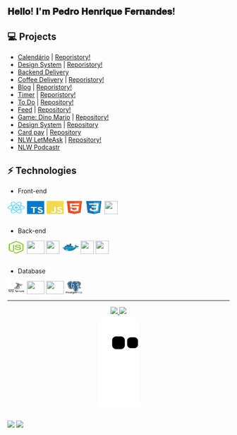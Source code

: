 <h2>𝐇𝐞𝐥𝐥𝐨! 𝐈'𝐦 𝐏𝐞𝐝𝐫𝐨 𝐇𝐞𝐧𝐫𝐢𝐪𝐮𝐞 𝐅𝐞𝐫𝐧𝐚𝐧𝐝𝐞𝐬!</h2>

## 💻 Projects
* [Calendário](https://call-pedrohenriquefernandes.vercel.app "site") | [Reporistory!](https://github.com/PedroHenriqueFernandes/call "see the repository")
* [Design System](https://pedrohenriquefernandes.github.io/design-system/ "site") | [Reporistory!](https://github.com/PedroHenriqueFernandes/design-system "see the repository")
* [Backend Delivery](https://github.com/PedroHenriqueFernandes/Back-delivery "repositório")
* [Coffee Delivery](https://coffee-delivery-pedrohenriquefernandes.vercel.app "site") | [Reporistory!](https://github.com/PedroHenriqueFernandes/coffee-delivery "see the repository")
* [Blog](https://blog-pedrohenriquefernandes.vercel.app "site") | [Reporistory!](https://github.com/PedroHenriqueFernandes/blog "see the repository")
* [Timer](https://timer-pedrohenriquefernandes.vercel.app "site") | [Reporistory!](https://github.com/PedroHenriqueFernandes/timer "see the repository")
* [To Do](https://to-do-pedrohenriquefernandes.vercel.app) | [Repository!](https://github.com/PedroHenriqueFernandes/To-Do "see the repository")
* [Feed](https://github.com/PedroHenriqueFernandes/Feed "see the repository") | [Repository!](feed-pedrohenriquefernandes.vercel.app)
* [Game: Dino Mario](dino-mario-pedrohenriquefernandes.vercel.app) | [Repository!](https://github.com/PedroHenriqueFernandes/DinoMario "see the repository")
* [Design System](https://pedrohenriquefernandes.github.io/ignite-lab-design-system/) | [Repository](https://github.com/PedroHenriqueFernandes/ignite-lab-design-system "see the repository")
* [Card pay](https://explorer-lab-pedrohenriquefernandes.vercel.app) | [Repository](https://github.com/PedroHenriqueFernandes/explorer-lab "see the repository")
* [NLW LetMeAsk](https://letmeask-pedrofernandes.web.app "site") | [Repository!](https://github.com/PedroHenriqueFernandes/letmeask "see the repository")
* [NLW Podcastr](https://github.com/PedroHenriqueFernandes/podcastr "see the repository")
   

   
   
## ⚡ Technologies

*  Front-end

<div style="display: inline_block">
  <img align="center"  height="30" width="40" src="https://raw.githubusercontent.com/devicons/devicon/master/icons/react/react-original.svg">
  <img align="center" height="30" width="40" src="https://raw.githubusercontent.com/devicons/devicon/master/icons/typescript/typescript-original.svg">
  <img align="center" height="30" width="40" src="https://raw.githubusercontent.com/devicons/devicon/master/icons/javascript/javascript-plain.svg">
  <img align="center"  height="30" width="40" src="https://raw.githubusercontent.com/devicons/devicon/master/icons/html5/html5-original.svg">
  <img align="center" height="30" width="40" src="https://raw.githubusercontent.com/devicons/devicon/master/icons/css3/css3-original.svg">
  <img align="center" height="30" width="30" src="https://user-images.githubusercontent.com/82915233/224705718-092ddc87-7619-48ea-bcac-5dc4b377b2af.png">
</div>

##

* Back-end

<div style="display: inline_block">
  <img align="center" height="30" width="40" src="https://raw.githubusercontent.com/devicons/devicon/master/icons/nodejs/nodejs-plain.svg">
  <img align="center" height="30" width="40" src="https://cdn.jsdelivr.net/gh/devicons/devicon/icons/arduino/arduino-original.svg">
  <img align="center" height="30" width="30" src="https://user-images.githubusercontent.com/82915233/224705718-092ddc87-7619-48ea-bcac-5dc4b377b2af.png">
  <img align="center" height="30" width="40" src="https://raw.githubusercontent.com/devicons/devicon/master/icons/docker/docker-original.svg">
  <img align="center" height="30" width="30" src="https://github.com/PedroHenriqueFernandes/PedroHenriqueFernandes/assets/82915233/b6590687-1a6b-401c-9707-1f9a2de338fc">
  <img align="center" height="30" width="30" src="https://github.com/PedroHenriqueFernandes/PedroHenriqueFernandes/assets/82915233/e31eecd1-a303-4381-b685-d80dd29be0ea">
</div>

##

*  Database

<div style="display: inline_block">
  <img align="center" height="30" width="40" src="https://raw.githubusercontent.com/devicons/devicon/master/icons/microsoftsqlserver/microsoftsqlserver-plain-wordmark.svg">
  <img align="center" height="30" width="40" src="https://user-images.githubusercontent.com/82915233/224705354-412c34c4-8d18-46d5-bef5-9035b3f87cac.png">
  <img align="center" height="30" width="40" src="https://user-images.githubusercontent.com/82915233/192396374-12646e5d-ed73-42d4-b6de-39b9be0573c0.svg">
  <img align="center" height="30" width="40" src="https://raw.githubusercontent.com/devicons/devicon/master/icons/postgresql/postgresql-original-wordmark.svg">
</div>



---

<div align="center">
  <a href="https://github.com/PedroHenriqueFernandes">
  <img height="180em" src="https://github-readme-stats.vercel.app/api?username=PedroHenriqueFernandes&show_icons=true&theme=dark&include_all_commits=true&count_private=true"/>
  <img height="180em" src="https://github-readme-stats.vercel.app/api/top-langs/?username=PedroHenriqueFernandes&layout=compact&langs_count=7&theme=dark"/>
  
  ![Snake animation](https://github.com/PedroHenriqueFernandes/PedroHenriqueFernandes/blob/output/github-contribution-grid-snake.svg)
</div>
  
  ##
  
 <div>  
  <a href = "mailto:pedro.h.fernandes752@gmail.com"><img src="https://img.shields.io/badge/Gmail-D14836?style=for-the-badge&logo=gmail&logoColor=white" target="_blank"></a>
  <a href="https://www.linkedin.com/in/pedro-h-fernandes752/" target="_blank"><img src="https://img.shields.io/badge/-LinkedIn-%230077B5?style=for-the-badge&logo=linkedin&logoColor=white" target="_blank"></a> 
</div>
